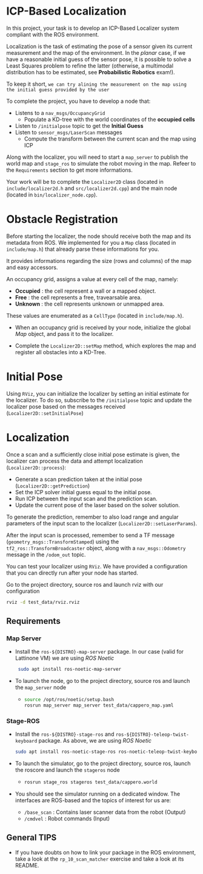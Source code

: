 # ICP-Based Localization
In this project, your task is to develop an ICP-Based Localizer system compliant with the ROS environment.

Localization is the task of estimating the pose of a sensor given its current measurement and the map of the environment. In the _planar_ case, if we have a reasonable initial guess of the sensor pose, it is possible to solve a Least Squares problem to refine the latter (otherwise, a multimodal  distribution has to be estimated, see __Probabilistic Robotics__ exam!).

To keep it short, `we can try alining the measurement on the map using the initial guess provided by the user`

To complete the project, you have to develop a node that:
- Listens to a `nav_msgs/OccupancyGrid`
  - Populate a KD-tree with the world coordinates of the __occupied cells__
- Listen to `/initialpose` topic to get the __Initial Guess__
- Listen to `sensor_msgs/LaserScan` messages
  - Compute the transform between the current scan and the map using ICP

Along with the localizer, you will need to start a `map_server` to publish the world map and `stage_ros` to simulate the robot moving in the map. Refeer to the `Requirements` section to get more informations.

Your work will be to complete the `Localizer2D` class (located in `include/localizer2d.h` and `src/localizer2d.cpp`) and the main node (located in `bin/localizer_node.cpp`).

# Obstacle Registration
Before starting the localizer, the node should receive both the map and its metadata from ROS. We implemented for you a `Map` class (located in `include/map.h`) that already parse these informations for you.

It provides informations regarding the size (rows and columns) of the map and easy accessors.

An occupancy grid, assigns a value at every cell of the map, namely:
  - **Occupied** : the cell represent a wall or a mapped object.
  - **Free** : the cell represents a free, travearsable area.
  - **Unknown** : the cell represents unknown or unmapped area.

These values are enumerated as a `CellType` (located in `include/map.h`).

- When an occupancy grid is received by your node, initialize the global _Map_ object, and pass it to the localizer.

- Complete the `Localizer2D::setMap` method, which explores the map and register all obstacles into a KD-Tree.

# Initial Pose
Using `RViz`, you can initialize the localizer by setting an initial estimate for the localizer. To do so, subscribe to the `/initialpose` topic and update the localizer pose based on the messages received (`Localizer2D::setInitialPose`)

# Localization
Once a scan and a sufficiently close initial pose estimate is given, the localizer can process the data and attempt localization (`Localizer2D::process`):
- Generate a scan prediction taken at the initial pose (`Localizer2D::getPrediction`)
- Set the ICP solver initial guess equal to the initial pose.
- Run ICP between the input scan and the prediction scan.
- Update the current pose of the laser based on the solver solution.

To generate the prediction, remember to also load range and angular parameters of the input scan to the localizer (`Localizer2D::setLaserParams`).

After the input scan is processed, remember to send a TF message (`geometry_msgs::TransformStamped`) using the `tf2_ros::TransformBroadcaster` object, along with a `nav_msgs::Odometry` message in the `/odom_out` topic.

You can test your localizer using `RViz`. We have provided a configuration that you can directly run after your node has started.

Go to the project directory, source ros and launch rviz with our configuration
```sh
rviz -d test_data/rviz.rviz
```

## Requirements


### Map Server
- Install the `ros-${DISTRO}-map-server` package. In our case (valid for Lattinone VM) we are using _ROS Noetic_
   ```sh
    sudo apt install ros-noetic-map-server
   ```
- To launch the node, go to the project directory, source ros and launch the `map_server` node
  - ```sh
    source /opt/ros/noetic/setup.bash
    rosrun map_server map_server test_data/cappero_map.yaml    
    ```

### Stage-ROS
- Install the `ros-${DISTRO}-stage-ros` and `ros-${DISTRO}-teleop-twist-keyboard` package. As above, we are using _ROS Noetic_
  ```sh
  sudo apt install ros-noetic-stage-ros ros-noetic-teleop-twist-keyboard
  ```
- To launch the simulator, go to the project directory, source ros, launch the roscore and launch the `stageros` node
  - ```sh
    rosrun stage_ros stageros test_data/cappero.world
    ```

- You should see the simulator running on a dedicated window. The interfaces are ROS-based and the topics of interest for us are:
  - `/base_scan` : Contains laser scanner data from the robot (Output)
  - `/cmdvel` : Robot commands (Input)
  
## General TIPS
- If you have doubts on how to link your package in the ROS environment, take a look at the `rp_10_scan_matcher` exercise and take a look at its README.
